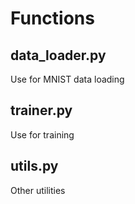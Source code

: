 # Functions
## data_loader.py
   Use for MNIST data loading
   
## trainer.py
   Use for training

## utils.py
   Other utilities